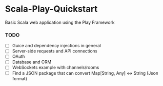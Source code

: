 # Scala-Play-Quickstart
Basic Scala web application using the Play Framework

### TODO
- [ ] Guice and dependency injections in general
- [ ] Server-side requests and API connections
- [ ] OAuth
- [ ] Database and ORM
- [ ] WebSockets example with channels/rooms
- [ ] Find a JSON package that can convert Map[String, Any] <-> String (Json format)
